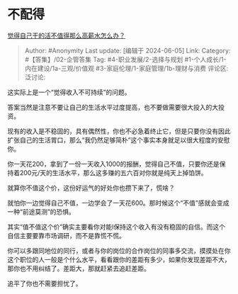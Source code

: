 # 不配得
[觉得自己干的活不值得那么高薪水怎么办？](https://www.zhihu.com/question/374996692/answer/3520703730)

> Author: #Anonymity
> Last update: [编辑于 2024-06-05]
> Link:
> Category: #【答集】/02-企管答集
> Tag: #4-职业发展/2-选择与规划  #1-个人成长/1-内在建设/1a-三观/价值观 #3-家庭伦理/1-家庭管理/1b-理财与消费
> 评论区:
> 泛讨论:

这实际上是一个“觉得收入不可持续”的问题。

答案当然是注意不要让自己的生活水平过度提高，也不要做需要很大投入的大投资。

现有的收入是不稳固的，具有偶然性，你也不必急着终止它，但是只要你没有因此扩张自己的生活胃口，那么“我仍然足够简朴”这个事实本身就足以很大程度的安慰你。

你一天花200，拿到了一份一天收入1000的报酬，觉得自己不值，只要你还是保持着200元/天的生活水平，那么这多赚的五六百对你就是纯天上掉馅饼。

就算你不值这个价，这份好运气的好处你也攒下来了，慌啥？

就怕你一边觉得自己不值，一边学会了一天花600。那时候这个“不值”感就会变成一种“前途莫测”的恐惧。

其实“值不值这个价”确实主要看你对能l保持这个收入有没有稳固的自信。而这个自信主要要靠市场调研，而不是靠慌不慌。

你可以多跟同地位的同行，或者与你的岗位的合作岗位的同事多交流，摸摸处在你这个职位的人一般是个什么水平，看看跟你的差距有多少，如果你发现差距不大，那你也不用纠结了。差距大，那就赶紧去追赶差距。

追平了你也不需要担忧了。
